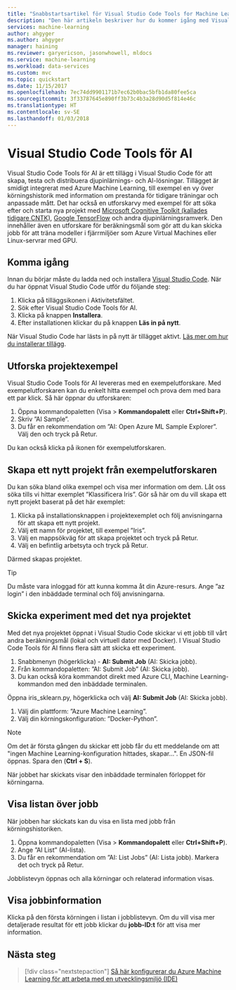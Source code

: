 ```yaml
---
title: "Snabbstartsartikel för Visual Studio Code Tools for Machine Learning på Azure | Microsoft Docs"
description: "Den här artikeln beskriver hur du kommer igång med Visual Studio Code Tools for Machine Learning, från att skapa ett experiment, träna en modell och operationalisera en webbtjänst."
services: machine-learning
author: ahgyger
ms.author: ahgyger
manager: haining
ms.reviewer: garyericson, jasonwhowell, mldocs
ms.service: machine-learning
ms.workload: data-services
ms.custom: mvc
ms.topic: quickstart
ms.date: 11/15/2017
ms.openlocfilehash: 7ec74dd9901171b7ec62b0bac5bfb1da80fee5ca
ms.sourcegitcommit: 3f33787645e890ff3b73c4b3a28d90d5f814e46c
ms.translationtype: HT
ms.contentlocale: sv-SE
ms.lasthandoff: 01/03/2018
---
```

# <a name="visual-studio-code-tools-for-ai"></a>Visual Studio Code Tools för AI
Visual Studio Code Tools för AI är ett tillägg i Visual Studio Code för att skapa, testa och distribuera djupinlärnings- och AI-lösningar. Tillägget är smidigt integrerat med Azure Machine Learning, till exempel en vy över körningshistorik med information om prestanda för tidigare träningar och anpassade mått. Det har också en utforskarvy med exempel för att söka efter och starta nya projekt med [Microsoft Cognitive Toolkit (kallades tidigare CNTK)](http://www.microsoft.com/en-us/cognitive-toolkit), [Google TensorFlow](https://www.tensorflow.org) och andra djupinlärningsramverk. Den innehåller även en utforskare för beräkningsmål som gör att du kan skicka jobb för att träna modeller i fjärrmiljöer som Azure Virtual Machines eller Linux-servrar med GPU. 
 
## <a name="getting-started"></a>Komma igång 
Innan du börjar måste du ladda ned och installera [Visual Studio Code](https://code.visualstudio.com/Download). När du har öppnat Visual Studio Code utför du följande steg:
1. Klicka på tilläggsikonen i Aktivitetsfältet. 
2. Sök efter Visual Studio Code Tools för AI. 
3. Klicka på knappen **Installera**. 
4. Efter installationen klickar du på knappen **Läs in på nytt**. 

När Visual Studio Code har lästs in på nytt är tillägget aktivt. [Läs mer om hur du installerar tillägg](https://code.visualstudio.com/docs/editor/extension-gallery).

## <a name="exploring-project-samples"></a>Utforska projektexempel
Visual Studio Code Tools för AI levereras med en exempelutforskare. Med exempelutforskaren kan du enkelt hitta exempel och prova dem med bara ett par klick. Så här öppnar du utforskaren:   
1. Öppna kommandopaletten (Visa > **Kommandopalett** eller **Ctrl+Shift+P**).
2. Skriv ”AI Sample”. 
3. Du får en rekommendation om ”AI: Open Azure ML Sample Explorer”. Välj den och tryck på Retur. 

Du kan också klicka på ikonen för exempelutforskaren.

## <a name="creating-a-new-project-from-the-sample-explorer"></a>Skapa ett nytt projekt från exempelutforskaren 
Du kan söka bland olika exempel och visa mer information om dem. Låt oss söka tills vi hittar exemplet ”Klassificera Iris”. Gör så här om du vill skapa ett nytt projekt baserat på det här exemplet:
1. Klicka på installationsknappen i projektexemplet och följ anvisningarna för att skapa ett nytt projekt. 
2. Välj ett namn för projektet, till exempel ”Iris”.
3. Välj en mappsökväg för att skapa projektet och tryck på Retur. 
4. Välj en befintlig arbetsyta och tryck på Retur.

Därmed skapas projektet.

> [!TIP]
> Du måste vara inloggad för att kunna komma åt din Azure-resurs. Ange ”az login” i den inbäddade terminal och följ anvisningarna. 

## <a name="submitting-experiment-with-the-new-project"></a>Skicka experiment med det nya projektet
Med det nya projektet öppnat i Visual Studio Code skickar vi ett jobb till vårt andra beräkningsmål (lokal och virtuell dator med Docker).
I Visual Studio Code Tools för AI finns flera sätt att skicka ett experiment. 
1. Snabbmenyn (högerklicka) - **AI: Submit Job** (AI: Skicka jobb).
2. Från kommandopaletten: ”AI: Submit Job” (AI: Skicka jobb).
3. Du kan också köra kommandot direkt med Azure CLI, Machine Learning-kommandon med den inbäddade terminalen.

Öppna iris_sklearn.py, högerklicka och välj **AI: Submit Job** (AI: Skicka jobb).
1. Välj din plattform: ”Azure Machine Learning”.
2. Välj din körningskonfiguration: ”Docker-Python”.

> [!NOTE]
> Om det är första gången du skickar ett jobb får du ett meddelande om att "ingen Machine Learning-konfiguration hittades, skapar...". En JSON-fil öppnas. Spara den (**Ctrl + S**).

När jobbet har skickats visar den inbäddade terminalen förloppet för körningarna. 

## <a name="view-list-of-jobs"></a>Visa listan över jobb
När jobben har skickats kan du visa en lista med jobb från körningshistoriken.
1. Öppna kommandopaletten (Visa > **Kommandopalett** eller **Ctrl+Shift+P**).
2. Ange ”AI List” (AI-lista).
3. Du får en rekommendation om ”AI: List Jobs” (AI: Lista jobb). Markera det och tryck på Retur.

Jobblistevyn öppnas och alla körningar och relaterad information visas.

## <a name="view-job-details"></a>Visa jobbinformation
Klicka på den första körningen i listan i jobblistevyn.
Om du vill visa mer detaljerade resultat för ett jobb klickar du **jobb-ID:t** för att visa mer information. 

## <a name="next-steps"></a>Nästa steg
> [!div class="nextstepaction"]
> [Så här konfigurerar du Azure Machine Learning för att arbeta med en utvecklingsmiljö (IDE)](./how-to-configure-your-IDE.md)
